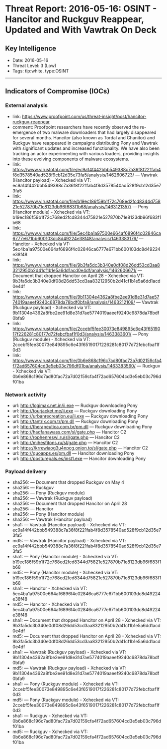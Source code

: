 # Threat Report: 2016-05-16: OSINT -  Hancitor and Ruckguv Reappear, Updated and With Vawtrak On Deck


## Key Intelligence
* Date: 2016-05-16
* Threat Level: 3 (Low)
* Tags: tlp:white, type:OSINT

---

## Indicators of Compromise (IOCs)
### External analysis
* link: https://www.proofpoint.com/us/threat-insight/post/hancitor-ruckguv-reappear
* comment: Proofpoint researchers have recently observed the re-emergence of two malware downloaders that had largely disappeared for several months. Hancitor (also known as Tordal and Chanitor) and Ruckguv have reappeared in campaigns distributing Pony and Vawtrak with significant updates and increased functionality. We have also been tracking an actor experimenting with various loaders, providing insights into these evolving components of malware ecosystems.
* link: https://www.virustotal.com/file/ec9a14f442bbb549388c7a36f8f221fab4f8d3578540ad528f9cb12d35e73fa5/analysis/1462606723/ — Vawtrak (Hancitor payload) - Xchecked via VT: ec9a14f442bbb549388c7a36f8f221fab4f8d3578540ad528f9cb12d35e73fa5
* link: https://www.virustotal.com/file/b19ec186f59b1f72c768ed2fcd8344d75821e527870b71e8123db96f683f1b68/analysis/1463121357/ — Pony (Hancitor module) - Xchecked via VT: b19ec186f59b1f72c768ed2fcd8344d75821e527870b71e8123db96f683f1b68
* link: https://www.virustotal.com/file/5ec4ba1a97500e664af6896f4c02846ca6777e671bb600103dc8d49224e38f48/analysis/1463383176/ — Hancitor - Xchecked via VT: 5ec4ba1a97500e664af6896f4c02846ca6777e671bb600103dc8d49224e38f48
* link: https://www.virustotal.com/file/9b3fa5dc3b340e0df08d26dd53cd3aa83212950b2d41cf1b1e5a6dd1acd0e4df/analysis/1462606671/ — Document that dropped Hancitor on April 28 - Xchecked via VT: 9b3fa5dc3b340e0df08d26dd53cd3aa83212950b2d41cf1b1e5a6dd1acd0e4df
* link: https://www.virustotal.com/file/9b11304e4362a8fbe2ee91d8e31d7ae5774019aaeef9240c6878da78bdf0bfa9/analysis/1463212109/ — Vawtrak (Ruckguv payload) - Xchecked via VT: 9b11304e4362a8fbe2ee91d8e31d7ae5774019aaeef9240c6878da78bdf0bfa9
* link: https://www.virustotal.com/file/2ccebf5fee30073e849895c6e43f6519017f226281c80177d72febcfbaf1f0d3/analysis/1463383601/ — Pony (Ruckguv module) - Xchecked via VT: 2ccebf5fee30073e849895c6e43f6519017f226281c80177d72febcfbaf1f0d3
* link: https://www.virustotal.com/file/0b6e868c196c7ad80fac72a7d02159cfa4f72ad657604cd3e5eb03c796df01ba/analysis/1463383560/ — Ruckguv - Xchecked via VT: 0b6e868c196c7ad80fac72a7d02159cfa4f72ad657604cd3e5eb03c796df01ba

### Network activity
* url: http://logimax.net.in/ii.exe — Ruckguv downloading Pony
* url: http://tourjacket.me/ii.exe — Ruckguv downloading Pony
* url: http://urbanrecreation.eu/ii.exe — Ruckguv downloading Pony
* url: http://tantrix.com.tr/pm.dll — Ruckguv downloading Pony
* url: http://therapeutica.com.br/pm.dll — Ruckguv downloading Pony
* url: http://hadfanawass.com/sl/gate.php — Hancitor C2
* url: http://rophenreswi.ru/sl/gate.php — Hancitor C2
* url: http://mihesfitons.ru/sl/gate.php — Hancitor C2
* url: https://krrewiaog3u4npcg.onion.to/sl/gate.php — Hancitor C2
* url: http://quoapps.es/pm.dll — Hancitor downloading Pony
* url: http://posturepals.es/inst1.exe — Hancitor downloading Pony

### Payload delivery
* sha256: <sha256> — Document that dropped Ruckguv on May 4
* sha256: <sha256> — Ruckguv
* sha256: <sha256> — Pony (Ruckguv module)
* sha256: <sha256> — Vawtrak (Ruckguv payload)
* sha256: <sha256> — Document that dropped Hancitor on April 28
* sha256: <sha256> — Hancitor
* sha256: <sha256> — Pony (Hancitor module)
* sha256: <sha256> — Vawtrak (Hancitor payload)
* sha1: <sha1> — Vawtrak (Hancitor payload) - Xchecked via VT: ec9a14f442bbb549388c7a36f8f221fab4f8d3578540ad528f9cb12d35e73fa5
* md5: <md5> — Vawtrak (Hancitor payload) - Xchecked via VT: ec9a14f442bbb549388c7a36f8f221fab4f8d3578540ad528f9cb12d35e73fa5
* sha1: <sha1> — Pony (Hancitor module) - Xchecked via VT: b19ec186f59b1f72c768ed2fcd8344d75821e527870b71e8123db96f683f1b68
* md5: <md5> — Pony (Hancitor module) - Xchecked via VT: b19ec186f59b1f72c768ed2fcd8344d75821e527870b71e8123db96f683f1b68
* sha1: <sha1> — Hancitor - Xchecked via VT: 5ec4ba1a97500e664af6896f4c02846ca6777e671bb600103dc8d49224e38f48
* md5: <md5> — Hancitor - Xchecked via VT: 5ec4ba1a97500e664af6896f4c02846ca6777e671bb600103dc8d49224e38f48
* sha1: <sha1> — Document that dropped Hancitor on April 28 - Xchecked via VT: 9b3fa5dc3b340e0df08d26dd53cd3aa83212950b2d41cf1b1e5a6dd1acd0e4df
* md5: <md5> — Document that dropped Hancitor on April 28 - Xchecked via VT: 9b3fa5dc3b340e0df08d26dd53cd3aa83212950b2d41cf1b1e5a6dd1acd0e4df
* sha1: <sha1> — Vawtrak (Ruckguv payload) - Xchecked via VT: 9b11304e4362a8fbe2ee91d8e31d7ae5774019aaeef9240c6878da78bdf0bfa9
* md5: <md5> — Vawtrak (Ruckguv payload) - Xchecked via VT: 9b11304e4362a8fbe2ee91d8e31d7ae5774019aaeef9240c6878da78bdf0bfa9
* sha1: <sha1> — Pony (Ruckguv module) - Xchecked via VT: 2ccebf5fee30073e849895c6e43f6519017f226281c80177d72febcfbaf1f0d3
* md5: <md5> — Pony (Ruckguv module) - Xchecked via VT: 2ccebf5fee30073e849895c6e43f6519017f226281c80177d72febcfbaf1f0d3
* sha1: <sha1> — Ruckguv - Xchecked via VT: 0b6e868c196c7ad80fac72a7d02159cfa4f72ad657604cd3e5eb03c796df01ba
* md5: <md5> — Ruckguv - Xchecked via VT: 0b6e868c196c7ad80fac72a7d02159cfa4f72ad657604cd3e5eb03c796df01ba
